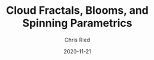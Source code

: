 ---
title: 'Cloud Fractals, Blooms, and Spinning Parametrics'
author: Chris Ried
date: '2020-11-21'
slug: generative-arts-19
categories: 
featured: 
tags: ['generative']
---